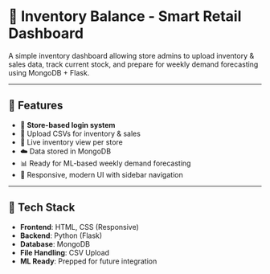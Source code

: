 # 🛒 Inventory Balance - Smart Retail Dashboard

A simple inventory dashboard allowing store admins to upload inventory & sales data, track current stock, and prepare for weekly demand forecasting using MongoDB + Flask.

---

## 📌 Features

- 🔐 **Store-based login system**
- 📁 Upload CSVs for inventory & sales
- 🧾 Live inventory view per store
- ☁️ Data stored in MongoDB
- 📊 Ready for ML-based weekly demand forecasting
- 📱 Responsive, modern UI with sidebar navigation

---

## 🚀 Tech Stack

- **Frontend**: HTML, CSS (Responsive)
- **Backend**: Python (Flask)
- **Database**: MongoDB
- **File Handling**: CSV Upload
- **ML Ready**: Prepped for future integration


